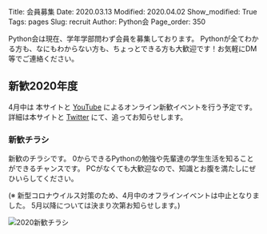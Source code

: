 Title: 会員募集
Date: 2020.03.13
Modified: 2020.04.02
Show_modified: True
Tags: pages
Slug: recruit
Author: Python会
Page_order: 350

Python会は現在、学年学部問わず会員を募集しております。
Pythonが全てわかる方も、なにもわからない方も、ちょっとできる方も大歓迎です！お気軽にDM等でご連絡ください。

## 新歓2020年度
4月中は 本サイトと [YouTube](https://www.youtube.com/channel/UCh1eAeDCpsZeOh0Z9paNfHQ) によるオンライン新歓イベントを行う予定です。
詳細は本サイトと [Twitter](https://twitter.com/oumed_python) にて、追ってお知らせします。

### 新歓チラシ
新歓のチラシです。
0からできるPythonの勉強や先輩達の学生生活を知ることができるチャンスです。
PCがなくても大歓迎なので、知識とお腹を満たしにぜひいらしてください。

(※ 新型コロナウイルス対策のため、4月中のオフラインイベントは中止となりました。
5月以降については決まり次第お知らせします。)

![2020新歓チラシ]({attach}images/recruit/shinkan2020.jpg)
